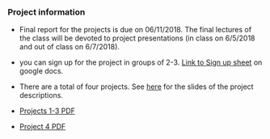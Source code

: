 

### Project information

- Final report for the projects is due on 06/11/2018. The final lectures of the class will be devoted to project presentations (in class on 6/5/2018 and out of class on 6/7/2018). 

- you can sign up for the project in groups of 2-3. [Link to Sign up sheet](https://docs.google.com/spreadsheets/d/1cN6rD9tMgd4zKkQf8wG4Ilu7k9P3kFIv-RPIu5jaj6Y/edit#gid=0) on google docs. 

- There are a total of four projects. See [here](https://www.dropbox.com/s/nc3yrytoafa3nwe/projects2018.pptx?dl=0) 
 for the slides of the project descriptions. 

- [Projects 1-3 PDF](https://www.dropbox.com/s/3k37s75uqshhr98/projects_2018.pdf?dl=0) 

- [Project 4 PDF](https://www.dropbox.com/s/660fsqzakhe29ok/Project4_frameshiftindels.pdf?dl=0)

